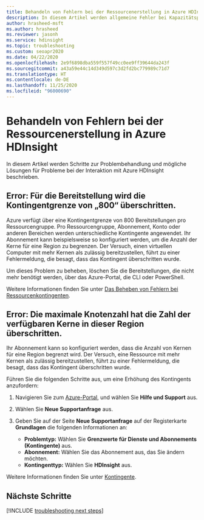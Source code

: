 ```yaml
---
title: Behandeln von Fehlern bei der Ressourcenerstellung in Azure HDInsight
description: In diesem Artikel werden allgemeine Fehler bei Kapazitätsproblemen behandelt. Außerdem erfahren Sie, wie Sie diese verhindern.
author: hrasheed-msft
ms.author: hrasheed
ms.reviewer: jasonh
ms.service: hdinsight
ms.topic: troubleshooting
ms.custom: seoapr2020
ms.date: 04/22/2020
ms.openlocfilehash: 2e9f6898dba559f557f49cc0ee9ff39644da243f
ms.sourcegitcommit: a43a59e44c14d349d597c3d2fd2bc779989c71d7
ms.translationtype: HT
ms.contentlocale: de-DE
ms.lasthandoff: 11/25/2020
ms.locfileid: "96000690"
---
```

# <a name="troubleshoot-resource-creation-failures-in-azure-hdinsight"></a>Behandeln von Fehlern bei der Ressourcenerstellung in Azure HDInsight

In diesem Artikel werden Schritte zur Problembehandlung und mögliche Lösungen für Probleme bei der Interaktion mit Azure HDInsight beschrieben.

## <a name="error-the-deployment-would-exceed-the-quota-of-800"></a>Error: Für die Bereitstellung wird die Kontingentgrenze von „800“ überschritten.

Azure verfügt über eine Kontingentgrenze von 800 Bereitstellungen pro Ressourcengruppe. Pro Ressourcengruppe, Abonnement, Konto oder anderen Bereichen werden unterschiedliche Kontingente angewendet. Ihr Abonnement kann beispielsweise so konfiguriert werden, um die Anzahl der Kerne für eine Region zu begrenzen. Der Versuch, einen virtuellen Computer mit mehr Kernen als zulässig bereitzustellen, führt zu einer Fehlermeldung, die besagt, dass das Kontingent überschritten wurde.

Um dieses Problem zu beheben, löschen Sie die Bereitstellungen, die nicht mehr benötigt werden, über das Azure-Portal, die CLI oder PowerShell.

Weitere Informationen finden Sie unter [Das Beheben von Fehlern bei Ressourcenkontingenten](../azure-resource-manager/templates/error-resource-quota.md).

## <a name="error-the-maximum-node-exceeded-the-available-cores-in-this-region"></a>Error: Die maximale Knotenzahl hat die Zahl der verfügbaren Kerne in dieser Region überschritten.

Ihr Abonnement kann so konfiguriert werden, dass die Anzahl von Kernen für eine Region begrenzt wird. Der Versuch, eine Ressource mit mehr Kernen als zulässig bereitzustellen, führt zu einer Fehlermeldung, die besagt, dass das Kontingent überschritten wurde.

Führen Sie die folgenden Schritte aus, um eine Erhöhung des Kontingents anzufordern:

1. Navigieren Sie zum [Azure-Portal](https://portal.azure.com), und wählen Sie **Hilfe und Support** aus.

1. Wählen Sie **Neue Supportanfrage** aus.

1. Geben Sie auf der Seite **Neue Supportanfrage** auf der Registerkarte **Grundlagen** die folgenden Informationen an:

   * **Problemtyp:** Wählen Sie **Grenzwerte für Dienste und Abonnements (Kontingente)** aus.
   * **Abonnement:** Wählen Sie das Abonnement aus, das Sie ändern möchten.
   * **Kontingenttyp:** Wählen Sie **HDInsight** aus.

Weitere Informationen finden Sie unter [Kontingente](hdinsight-capacity-planning.md#quotas).

## <a name="next-steps"></a>Nächste Schritte

[!INCLUDE [troubleshooting next steps](../../includes/hdinsight-troubleshooting-next-steps.md)]